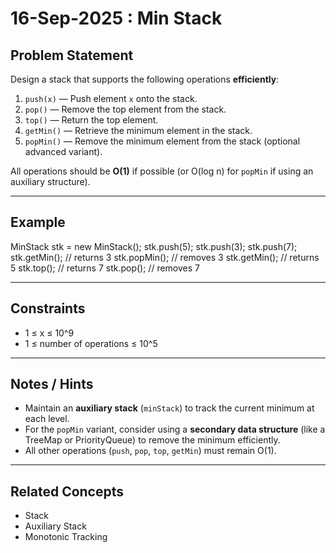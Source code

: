 # 16-Sep-2025 : Min Stack

## Problem Statement

Design a stack that supports the following operations **efficiently**:

1. `push(x)` — Push element `x` onto the stack.
2. `pop()` — Remove the top element from the stack.
3. `top()` — Return the top element.
4. `getMin()` — Retrieve the minimum element in the stack.
5. `popMin()` — Remove the minimum element from the stack (optional advanced variant).

All operations should be **O(1)** if possible (or O(log n) for `popMin` if using an auxiliary structure).

---

## Example
MinStack stk = new MinStack();
stk.push(5);
stk.push(3);
stk.push(7);
stk.getMin(); // returns 3
stk.popMin(); // removes 3
stk.getMin(); // returns 5
stk.top(); // returns 7
stk.pop(); // removes 7



---

## Constraints

- 1 ≤ x ≤ 10^9
- 1 ≤ number of operations ≤ 10^5

---

## Notes / Hints

- Maintain an **auxiliary stack** (`minStack`) to track the current minimum at each level.
- For the `popMin` variant, consider using a **secondary data structure** (like a TreeMap or PriorityQueue) to remove the minimum efficiently.
- All other operations (`push`, `pop`, `top`, `getMin`) must remain O(1).

---

## Related Concepts

- Stack
- Auxiliary Stack
- Monotonic Tracking
